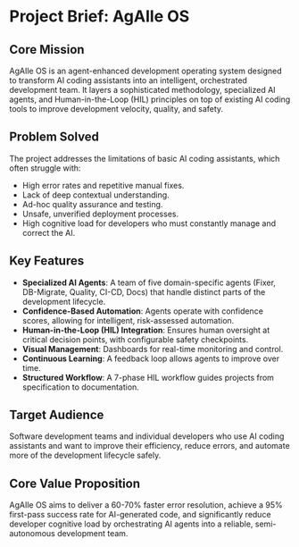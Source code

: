 # Project Brief: AgAIle OS

## Core Mission

AgAIle OS is an agent-enhanced development operating system designed to transform AI coding assistants into an intelligent, orchestrated development team. It layers a sophisticated methodology, specialized AI agents, and Human-in-the-Loop (HIL) principles on top of existing AI coding tools to improve development velocity, quality, and safety.

## Problem Solved

The project addresses the limitations of basic AI coding assistants, which often struggle with:
- High error rates and repetitive manual fixes.
- Lack of deep contextual understanding.
- Ad-hoc quality assurance and testing.
- Unsafe, unverified deployment processes.
- High cognitive load for developers who must constantly manage and correct the AI.

## Key Features

- **Specialized AI Agents**: A team of five domain-specific agents (Fixer, DB-Migrate, Quality, CI-CD, Docs) that handle distinct parts of the development lifecycle.
- **Confidence-Based Automation**: Agents operate with confidence scores, allowing for intelligent, risk-assessed automation.
- **Human-in-the-Loop (HIL) Integration**: Ensures human oversight at critical decision points, with configurable safety checkpoints.
- **Visual Management**: Dashboards for real-time monitoring and control.
- **Continuous Learning**: A feedback loop allows agents to improve over time.
- **Structured Workflow**: A 7-phase HIL workflow guides projects from specification to documentation.

## Target Audience

Software development teams and individual developers who use AI coding assistants and want to improve their efficiency, reduce errors, and automate more of the development lifecycle safely.

## Core Value Proposition

AgAIle OS aims to deliver a 60-70% faster error resolution, achieve a 95% first-pass success rate for AI-generated code, and significantly reduce developer cognitive load by orchestrating AI agents into a reliable, semi-autonomous development team.
